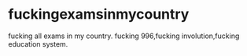 # fuckingexamsinmycountry
fucking all exams in my country.
fucking 996,fucking involution,fucking education system.
